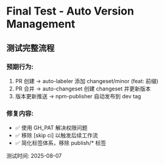 # Final Test - Auto Version Management

## 测试完整流程

### 预期行为:
1. PR 创建 → auto-labeler 添加 changeset/minor (feat: 前缀)
2. PR 合并 → auto-changeset 创建 changeset 并更新版本
3. 版本更新推送 → npm-publisher 自动发布到 dev tag

### 修复内容:
- ✅ 使用 GH_PAT 解决权限问题
- ✅ 移除 [skip ci] 以触发后续工作流
- ✅ 简化标签体系，移除 publish/* 标签

测试时间: 2025-08-07